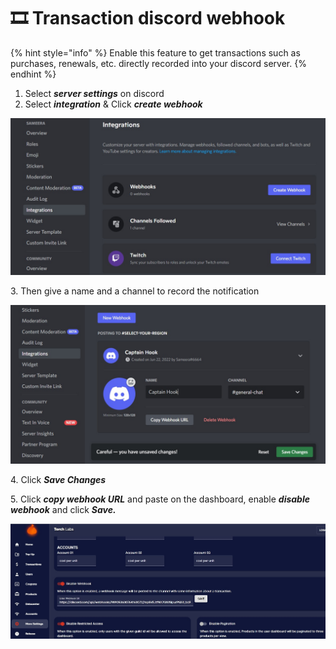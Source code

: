 # 🎞 Transaction discord webhook

{% hint style="info" %}
Enable this feature to get transactions such as purchases, renewals, etc. directly recorded into your discord server.
{% endhint %}

1. Select _**server settings**_ on discord
2. Select _**integration**_ & Click _**create webhook**_

![](<../.gitbook/assets/5 (3).jpg>)

3\. Then give a name and a channel to record the notification

![](<../.gitbook/assets/6 (1).jpg>)

4\. Click _**Save Changes**_

5\. Click _**copy webhook URL**_ and paste on the dashboard, enable _**disable webhook**_ and click _**Save.**_

![](<../.gitbook/assets/7 (1).jpg>)
